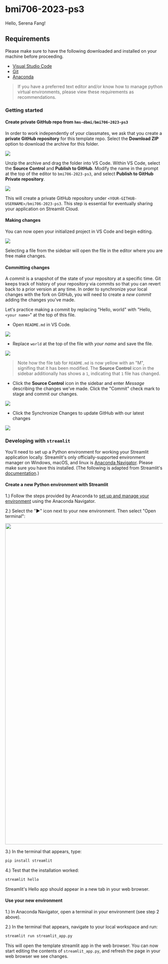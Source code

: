# bmi706-2023-ps3

Hello, Serena Fang!


## Requirements

Please make sure to have the following downloaded and installed on your machine before proceeding.

- [Visual Studio Code](https://code.visualstudio.com/download)
- [Git](https://git-scm.com/download)
- [Anaconda](https://docs.anaconda.com/anaconda/install/)

> If you have a preferred text editor and/or know how to manage python virtual environments, please view these requirements
as recommendations.

### Getting started

#### Create **private** GitHub repo from `hms-dbmi/bmi706-2023-ps3`

In order to work independently of your classmates, we ask that you create a **private GitHub repository** for this template repo.
Select the **Download ZIP** option to download the archive for this folder.

<img src="https://user-images.githubusercontent.com/24403730/217667978-78e2de3b-82dc-425a-8fb4-473d3bcd6737.png">

Unzip the archive and drag the folder into VS Code. Within VS Code, select the **Source Control** and **Publish to GitHub**.
Modify the name in the prompt at the top of the editor to `bmi706-2023-ps3`, and select **Publish to GitHub Private repository**.

<img src="https://user-images.githubusercontent.com/24403730/217669894-b1e4cfa2-7b30-44cd-b3d1-2fc2e1568cfb.png">


This will create a private GitHub repository under `<YOUR-GITHUB-USERNAME>/bmi706-2023-ps3`. This step is essential for eventually
sharing your application on Streamlit Cloud.

#### Making changes

You can now open your initialized project in VS Code and begin editing.

<img src="https://user-images.githubusercontent.com/24403730/217671131-bdf8b3cc-ba86-4ba0-8dd9-e599a8172685.png">

Selecting a file from the sidebar will open the file in the editor where you are free make changes.

#### Committing changes

A *commit* is a snapshot of the state of your repository at a specific time. Git keeps track of history of
your repository via commits so that you can revert back to a prior version at any time. In order to
synchronize your local changes with the fork on GitHub, you will need to create a *new commit* 
adding the changes you've made. 

Let's practice making a commit by replacing "Hello, world" with "Hello, `<your name>`" at the top of this file.

- Open `README.md` in VS Code.

<img src="https://user-images.githubusercontent.com/24403730/217670989-5d94455d-65b2-4c42-a1d7-643575ea43eb.png">

- Replace `world` at the top of the file with *your name* and save the file.

<img src="https://user-images.githubusercontent.com/24403730/217670993-a5a0ce45-de8e-4e7c-90ae-e931342bea8d.png">

> Note how the file tab for `README.md` is now yellow with an "M", signifing that it has been modified. The **Source Control** icon in the 
> sidebar additionally has shows a `1`, indicating that `1` file has changed.

- Click the **Source Control** icon in the sidebar and enter *Message* describing the changes we've made. Click the 
"Commit" check mark to stage and commit our changes.

<img src="https://user-images.githubusercontent.com/24403730/217671484-9d1f2fa9-d73f-4058-923e-fabba4cea87e.png">

- Click the Synchronize Changes to update GitHub with our latest changes

<img src="https://user-images.githubusercontent.com/24403730/217671709-2c7bc25b-4e1c-45be-b505-f40058e0c2b9.png">

### Developing with `streamlit`

You'll need to set up a Python environment for working your Streamlit application locally. Streamlit's only officially-supported environment
manager on Windows, macOS, and linux is [Anaconda Navigator](https://docs.anaconda.com/anaconda/navigator/). Please make sure you 
have this installed. (The following is adapted from Streamlit's [documentation](https://docs.streamlit.io/library/get-started/installation).)

#### Create a new Python environment with Streamlit

1.) Follow the steps provided by Anaconda to
[set up and manage your environment](https://docs.anaconda.com/anaconda/navigator/getting-started/#managing-environments) 
using the Anaconda Navigator.

2.) Select the "▶" icon next to your new environment. Then select "Open terminal":

<img width="1024" src="https://i.stack.imgur.com/EiiFc.png">


3.) In the terminal that appears, type:

```bash
pip install streamlit
```

4.) Test that the installation worked:

```bash
streamlit hello
```

Streamlit's Hello app should appear in a new tab in your web browser.


#### Use your new environment

1.) In Anaconda Navigator, open a terminal in your environment (see step 2 above).

2.) In the terminal that appears, navigate to your local workspace and run:

```bash
streamlit run streamlit_app.py
```

This will open the template streamlit app in the web browser. You can now start editing the contents
of `streamlit_app.py`, and refresh the page in your web browser we see changes.
